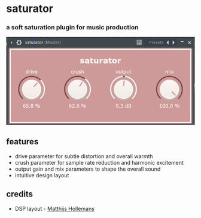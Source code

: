 ﻿# saturator

### a soft saturation plugin for music production

![screenshot](screenshot.png)

## features
- drive parameter for subtle distortion and overall warmth
- crush parameter for sample rate reduction and harmonic excitement
- output gain and mix parameters to shape the overall sound
- intuitive design layout

## credits

- DSP layout - [Matthijs Hollemans](https://github.com/hollance/mda-plugins-juce/tree/master)
